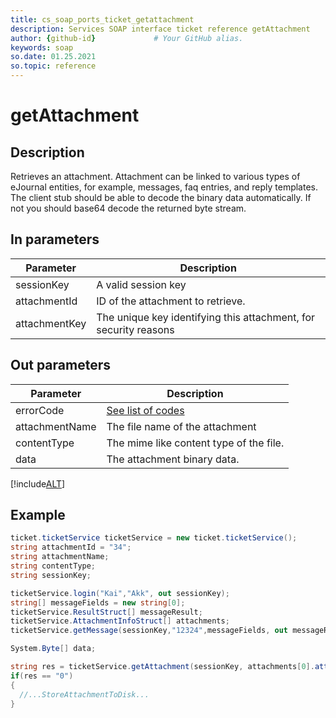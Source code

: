 ```yaml
---
title: cs_soap_ports_ticket_getattachment
description: Services SOAP interface ticket reference getAttachment
author: {github-id}             # Your GitHub alias.
keywords: soap
so.date: 01.25.2021
so.topic: reference
---
```


# getAttachment

## Description

Retrieves an attachment. Attachment can be linked to various types of eJournal entities, for example, messages, faq entries, and reply templates. The client stub should be able to decode the binary data automatically. If not you should base64 decode the returned byte stream.

## In parameters

| Parameter | Description |
|---|---|
| sessionKey | A valid session key |, or empty if the attachment is linked to a public FAQ entry.
| attachmentId | ID of the attachment to retrieve. |
| attachmentKey | The unique key identifying this attachment, for security reasons |

## Out parameters

| Parameter | Description |
|---|---|
| errorCode | [See list of codes][1] |
| attachmentName | The file name of the attachment |
| contentType | The mime like content type of the file. |
| data | The attachment binary data. |

[!include[ALT](../includes/attachment-content-types.md)]

## Example

```csharp
ticket.ticketService ticketService = new ticket.ticketService();
string attachmentId = "34";
string attachmentName;
string contentType;
string sessionKey;

ticketService.login("Kai","Akk", out sessionKey);
string[] messageFields = new string[0];
ticketService.ResultStruct[] messageResult;
ticketService.AttachmentInfoStruct[] attachments;
ticketService.getMessage(sessionKey,"12324",messageFields, out messageResult, out attachmentInfoStruct);

System.Byte[] data;

string res = ticketService.getAttachment(sessionKey, attachments[0].attachmentId, attachments[0].attachmentKey, out attachmentName, out contentType, out data);
if(res == "0")
{
  //...StoreAttachmentToDisk...
}
```

<!-- Referenced links -->
[1]: ../../error-codes.md
